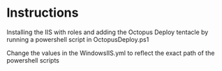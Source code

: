 # Instructions

Installing the IIS with roles and adding the Octopus Deploy tentacle by running a powershell script in OctopusDeploy.ps1

Change the values in the WindowsIIS.yml to reflect the exact path of the powershell scripts

